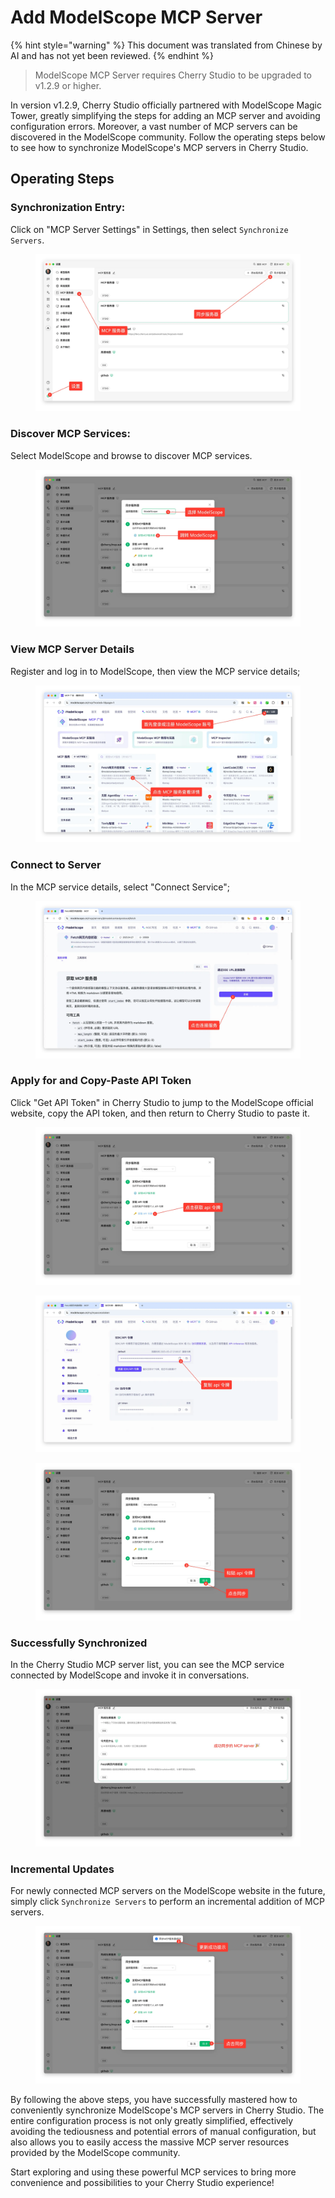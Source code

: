 # Add ModelScope MCP Server


{% hint style="warning" %}
This document was translated from Chinese by AI and has not yet been reviewed.
{% endhint %}




> ModelScope MCP Server requires Cherry Studio to be upgraded to v1.2.9 or higher.

In version v1.2.9, Cherry Studio officially partnered with ModelScope Magic Tower, greatly simplifying the steps for adding an MCP server and avoiding configuration errors. Moreover, a vast number of MCP servers can be discovered in the ModelScope community. Follow the operating steps below to see how to synchronize ModelScope's MCP servers in Cherry Studio.

## Operating Steps

### Synchronization Entry:

Click on "MCP Server Settings" in Settings, then select `Synchronize Servers`.

<figure><img src="../../.gitbook/assets/image (2) (6).png" alt=""><figcaption></figcaption></figure>

### Discover MCP Services:

Select ModelScope and browse to discover MCP services.

<figure><img src="../../.gitbook/assets/image (1) (4).png" alt=""><figcaption></figcaption></figure>

### View MCP Server Details

Register and log in to ModelScope, then view the MCP service details;

<figure><img src="../../.gitbook/assets/image (2) (6) (1).png" alt=""><figcaption></figcaption></figure>

### Connect to Server

In the MCP service details, select "Connect Service";

<figure><img src="../../.gitbook/assets/image (3) (6).png" alt=""><figcaption></figcaption></figure>

### Apply for and Copy-Paste API Token

Click "Get API Token" in Cherry Studio to jump to the ModelScope official website, copy the API token, and then return to Cherry Studio to paste it.

<figure><img src="../../.gitbook/assets/image (4) (6).png" alt=""><figcaption></figcaption></figure>

<figure><img src="../../.gitbook/assets/image (5) (4).png" alt=""><figcaption></figcaption></figure>

<figure><img src="../../.gitbook/assets/image (6) (4).png" alt=""><figcaption></figcaption></figure>

### Successfully Synchronized

In the Cherry Studio MCP server list, you can see the MCP service connected by ModelScope and invoke it in conversations.

<figure><img src="../../.gitbook/assets/image (7) (3).png" alt=""><figcaption></figcaption></figure>

### Incremental Updates

For newly connected MCP servers on the ModelScope website in the future, simply click `Synchronize Servers` to perform an incremental addition of MCP servers.

<figure><img src="../../.gitbook/assets/image (148).png" alt=""><figcaption></figcaption></figure>

By following the above steps, you have successfully mastered how to conveniently synchronize ModelScope's MCP servers in Cherry Studio. The entire configuration process is not only greatly simplified, effectively avoiding the tediousness and potential errors of manual configuration, but also allows you to easily access the massive MCP server resources provided by the ModelScope community.

Start exploring and using these powerful MCP services to bring more convenience and possibilities to your Cherry Studio experience!